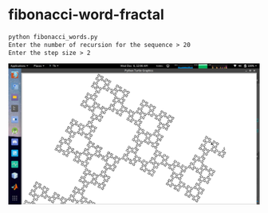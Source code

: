 # fibonacci-word-fractal

```
python fibonacci_words.py 
Enter the number of recursion for the sequence > 20
Enter the step size > 2
```

![Alt text](/screenshot.png?raw=true "n=20,s=2")

